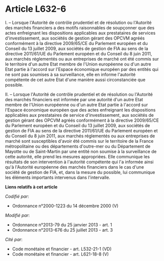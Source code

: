 # Article L632-6

I. – Lorsque l'Autorité de contrôle prudentiel et de résolution ou l'Autorité des marchés financiers a des motifs
raisonnables de soupçonner que des actes enfreignant les dispositions applicables aux prestataires de services
d'investissement, aux sociétés de gestion gérant des OPCVM agréés conformément à la directive 2009/65/CE du Parlement
européen et du Conseil du 13 juillet 2009, aux sociétés de gestion de FIA au sens de la directive 2011/61/UE du Parlement
européen et du Conseil du 8 juin 2011, aux marchés réglementés ou aux entreprises de marché ont été commis sur le territoire
d'un autre Etat membre de l'Union européenne ou d'un autre Etat partie à l'accord sur l'Espace économique européen par des
entités qui ne sont pas soumises à sa surveillance, elle en informe l'autorité compétente de cet autre Etat d'une manière
aussi circonstanciée que possible.

II. – Lorsque l'Autorité de contrôle prudentiel et de résolution ou l'Autorité des marchés financiers est informée par une
autorité d'un autre Etat membre de l'Union européenne ou d'un autre Etat partie à l'accord sur l'Espace économique européen
que des actes enfreignant les dispositions applicables aux prestataires de service d'investissement, aux sociétés de gestion
gérant des OPCVM agréés conformément à la directive 2009/65/CE du Parlement européen et du Conseil du 13 juillet 2009, aux
sociétés de gestion de FIA au sens de la directive 2011/61/UE du Parlement européen et du Conseil du 8 juin 2011, aux marchés
réglementés ou aux entreprises de marché sont susceptibles d'avoir été commis sur le territoire de la France métropolitaine
ou des départements d'outre-mer ou du Département de Mayotte ou de Saint-Martin par une entité non soumise à la surveillance
de cette autorité, elle prend les mesures appropriées. Elle communique les résultats de son intervention à l'autorité
compétente qui l'a informée ainsi qu'à l'Autorité européenne des marchés financiers dans le cas d'une société de gestion de
FIA, et, dans la mesure du possible, lui communique les éléments importants intervenus dans l'intervalle.

**Liens relatifs à cet article**

_Codifié par_:

  - Ordonnance n°2000-1223 du 14 décembre 2000 (V)

_Modifié par_:

  - Ordonnance n°2013-79 du 25 janvier 2013 - art. 1
  - Ordonnance n°2013-676 du 25 juillet 2013 - art. 3

_Cité par_:

  - Code monétaire et financier - art. L532-21-1 (VD)
  - Code monétaire et financier - art. L621-18-8 (V)
